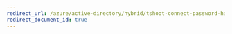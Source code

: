 ```yaml
---
redirect_url: /azure/active-directory/hybrid/tshoot-connect-password-hash-synchronization
redirect_document_id: true
---
```

